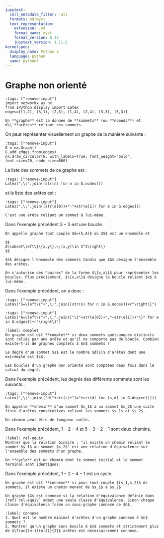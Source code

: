 ```yaml
---
jupytext:
  cell_metadata_filter: -all
  formats: md:myst
  text_representation:
    extension: .md
    format_name: myst
    format_version: 0.13
    jupytext_version: 1.11.5
kernelspec:
  display_name: Python 3
  language: python
  name: python3
---
```


# Graphe non orienté

```{code-cell}
:tags: ["remove-input"]
import networkx as nx
from IPython.display import Latex
edges=[(1,2), (3,1), (2,3), (1,4), (2,4), (3,3), (5,3)]
```

```{prf:definition} Graphe
Un **graphe** est la donnée de **sommets** (ou **noeuds**) et d\\'**arêtes** reliant ces sommets.
```

On peut représenter visuellement un graphe de la manière suivante :

```{code-cell}
:tags: ["remove-input"]
G = nx.Graph()
G.add_edges_from(edges)
nx.draw_circular(G, with_labels=True, font_weight="bold", font_size=20, node_size=600)
```

La liste des sommets de ce graphe est :

```{code-cell}
:tags: ["remove-input"]
Latex(",\;".join([str(n) for n in G.nodes]))
```

et la liste des arêtes est :

```{code-cell}
:tags: ["remove-input"]
Latex(",\;".join([str(e[0])+"-"+str(e[1]) for e in G.edges]))
```

```{prf:definition} Boucle
C'est une arête reliant un sommet à lui-même.
```

Dans l'exemple précédent $3-3$ est une boucle.

```{prf:definition} Définition formelle d'un graphe non orienté
On appelle graphe tout couple $G=(S,A)$ où $S$ est un ensemble et

$$
A\subset\left\{\{x,y\},\;(x,y)\in S^2\right\}
$$

$S$ désigne l'ensemble des sommets tandis que $A$ désigne l'ensemble des arêtes.
```

```{note}
On s'autorise des "paires" de la forme $\{x,x\}$ pour représenter les boucles. Plus précisément, $\{x,x\}$ désigne la boucle reliant $x$ à lui-même.
```

Dans l'exemple précédent, on a donc :

```{code-cell}
:tags: ["remove-input"]
Latex("S=\left\{"+",\;".join([str(n) for n in G.nodes])+r"\right\}")
```

```{code-cell}
:tags: ["remove-input"]
Latex("A=\left\{"+",\;".join(["\{"+str(e[0])+","+str(e[1])+"\}" for e in G.edges])+r"\right\}")
```

```{exercise}
:label: complet
Un graphe est dit **complet** si deux sommets quelconques distincts sont reliés par une arête et qu'il ne comporte pas de boucle. Combien existe-t-il de graphes complets à $n$ sommets ?
```

```{prf:definition} Degré d'un sommet
Le degré d'un sommet $s$ est le nombre $d(s)$ d'arêtes dont une extrémité est $s$.
```

```{note}
Les boucles d'un graphe non orienté sont comptées deux fois dans le calcul du degré.
```

Dans l'exemple précédent, les degrés des différents sommets sont les suivants :

```{code-cell}
:tags: ["remove-input"]
Latex(",\;".join(["d("+str(s)+")="+str(d) for (s,d) in G.degree()]))
```

```{prf:definition} Chemin
On appelle **chemin** d'un sommet $s_1$ à un sommet $s_2$ une suite finie d'arêtes consécutives reliant les sommets $s_1$ et $s_2$.
```

```{note}
Un chemin peut être de longueur nulle.
```

Dans l'exemple précédent, $1-2-4$ et $5-3-2-1$ sont deux chemins.

```{exercise}
:label: rel-equiv
Montrer que la relation binaire : "il existe un chemin reliant le sommet $s_1$ au sommet $s_2$" est une relation d'équivalence sur l'ensemble des sommets d'un graphe.
```

```{prf:definition} Cycle
Un **cycle** est un chemin dont le sommet initial et le sommet terminal sont identiques.
```

Dans l'exemple précédent, $1-2-4-1$ est un cycle.

```{prf:definition} Connexité
Un graphe est dit **connexe** si pour tout couple $(s_1,s_2)$ de sommets, il existe un chemin menant de $s_1$ à $s_2$.
```

```{note}
Un graphe $G$ est connexe si la relation d'équivalence définie dans {ref}`rel-equiv` admet une seule classe d'équivalence. Sinon chaque classe d'équivalence forme un sous-graphe connexe de $G$.
```

```{exercise}
:label: connexe
1. Quel est le nombre minimal d'arêtes d'un graphe connexe à $n$ sommets ?
2. Montrer qu'un graphe sans boucle à $n$ sommets et strictement plus de $\frac{(n-1)(n-2)}{2}$ arêtes est nécessairement connexe.
```
